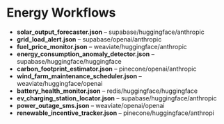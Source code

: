 # Energy Workflows
- **solar_output_forecaster.json** – supabase/huggingface/anthropic
- **grid_load_alert.json** – supabase/openai/anthropic
- **fuel_price_monitor.json** – weaviate/huggingface/anthropic
- **energy_consumption_anomaly_detector.json** – supabase/huggingface/huggingface
- **carbon_footprint_estimator.json** – pinecone/openai/anthropic
- **wind_farm_maintenance_scheduler.json** – weaviate/huggingface/openai
- **battery_health_monitor.json** – redis/huggingface/huggingface
- **ev_charging_station_locator.json** – supabase/huggingface/anthropic
- **power_outage_sms.json** – weaviate/openai/openai
- **renewable_incentive_tracker.json** – pinecone/huggingface/anthropi